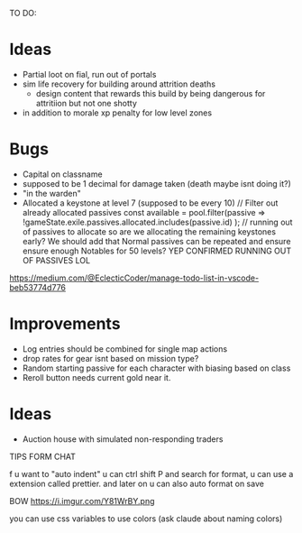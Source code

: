 TO DO:

# Ideas
- Partial loot on fial, run out of portals
- sim life recovery for building around attrition deaths
    - design content that rewards this build by being dangerous for attritiion but not one shotty
- in addition to morale xp penalty for low level zones

# Bugs
- Capital on classname
- supposed to be 1 decimal for damage taken (death maybe isnt doing it?)
- "in the warden"
- Allocated a keystone at level 7 (supposed to be every 10)
    // Filter out already allocated passives
    const available = pool.filter(passive => 
        !gameState.exile.passives.allocated.includes(passive.id)
    ); 
    // running out of passives to allocate so are we allocating the remaining keystones early? We should add that Normal passives can be repeated and ensure ensure enough Notables for 50 levels? YEP CONFIRMED RUNNING OUT OF PASSIVES LOL

https://medium.com/@EclecticCoder/manage-todo-list-in-vscode-beb53774d776


# Improvements
- Log entries should be combined for single map actions
- drop rates for gear isnt based on mission type?
- Random starting passive for each character with biasing based on class
- Reroll button needs current gold near it.

# Ideas
- Auction house with simulated non-responding traders

TIPS FORM CHAT

f u want to "auto indent" u can ctrl shift P and search for format, u can use a extension called prettier. and later on u can also auto format on save 

BOW https://i.imgur.com/Y81WrBY.png


you can use css variables to use colors (ask claude about naming colors)